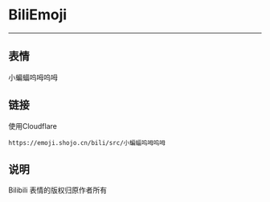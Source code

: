 # BiliEmoji
---
## 表情
小蝙蝠呜呣呜呣
## 链接
使用Cloudflare
```
https://emoji.shojo.cn/bili/src/小蝙蝠呜呣呜呣
```
## 说明
Bilibili 表情的版权归原作者所有
